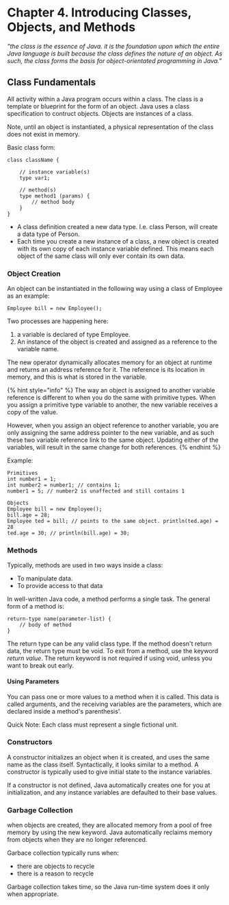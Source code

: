 # Chapter 4. Introducing Classes, Objects, and Methods

*"the class is the essence of Java. it is the foundation upon which the entire Java language is built because the class defines the nature 
of an object. As such, the class forms the basis for object-orientated programming in Java."*

## Class Fundamentals
All activity within a Java program occurs within a class. 
The class is a template or blueprint for the form of an object. Java uses a class specification to contruct objects. Objects are instances of a class.

Note, until an object is instantiated, a physical representation of the class does not exist in memory.

Basic class form:
```aidl
class className {
    
    // instance variable(s)
    type var1;
    
    // method(s)
    type method1 (params) {
        // method body
    }   
}
```
* A class definition created a new data type. I.e. class Person, will create a data type of Person.
* Each time you create a new instance of a class, a new object is created with its own copy of each instance variable defined. This means each object of the
same class will only ever contain its own data.
  
### Object Creation
An object can be instantiated in the following way using a class of Employee as an example:
```aidl
Employee bill = new Employee(); 
```
Two processes are happening here:

1. a variable is declared of type Employee.
2. An instance of the object is created and assigned as a reference to the variable name.

The new operator dynamically allocates memory for an object at runtime and returns an address reference for it. The reference is its location in memory, and
this is what is stored in the variable.

{% hint style="info" %}
The way an object is assigned to another variable reference is different to when you do the same with primitive types.
When you assign a primitive type variable to another, the new variable receives a copy of the value.

However, when you assign an object reference to another variable, you are only assigning the same address pointer to the new variable, and as such 
these two variable reference link to the same object. Updating either of the variables, will result in the same change for both references.
{% endhint %}

Example:
```aidl
Primitives
int number1 = 1;
int number2 = number1; // contains 1;
number1 = 5; // number2 is unaffected and still contains 1

Objects
Employee bill = new Employee();
bill.age = 28;
Employee ted = bill; // points to the same object. println(ted.age) = 28
ted.age = 30; // println(bill.age) = 30;

```

### Methods
Typically, methods are used in two ways inside a class:
* To manipulate data.
* To provide access to that data

In well-written Java code, a method performs a single task. 
The general form of a method is:
```aidl
return-type name(parameter-list) { 
    // body of method
}
```

The return type can be any valid class type. If the method doesn't return data, the return type must be void. 
To exit from a method, use the keyword *return value*.
The return keyword is not required if using void, unless you want to break out early. 

#### Using Parameters
You can pass one or more values to a method when it is called. This data is called arguments, and the receiving variables 
are the parameters, which are declared inside a method's parenthesis'.

Quick Note: Each class must represent a single fictional unit.

### Constructors
A constructor initializes an object when it is created, and uses the same name as the class itself. 
Syntactically, it looks similar to a method.
A constructor is typically used to give initial state to the instance variables.

If a constructor is not defined, Java automatically creates one for you at initialization, and any instance variables are defaulted
to their base values.

### Garbage Collection
when objects are created, they are allocated memory from a pool of free memory by using the new keyword. 
Java automatically reclaims memory from objects when they are no longer referenced.

Garbace collection typically runs when:
* there are objects to recycle
* there is a reason to recycle

Garbage collection takes time, so the Java run-time system does it only when appropriate.



